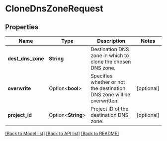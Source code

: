 # CloneDnsZoneRequest

## Properties

Name | Type | Description | Notes
------------ | ------------- | ------------- | -------------
**dest_dns_zone** | **String** | Destination DNS zone in which to clone the chosen DNS zone. | 
**overwrite** | Option<**bool**> | Specifies whether or not the destination DNS zone will be overwritten. | [optional]
**project_id** | Option<**String**> | Project ID of the destination DNS zone. | [optional]

[[Back to Model list]](../README.md#documentation-for-models) [[Back to API list]](../README.md#documentation-for-api-endpoints) [[Back to README]](../README.md)



